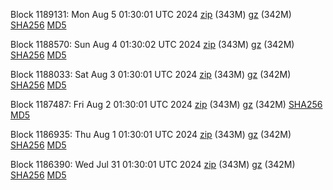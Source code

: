 Block 1189131: Mon Aug  5 01:30:01 UTC 2024 [zip](https://files.01coin.io/mainnet/2024-08-05/bootstrap.dat.zip) (343M) [gz](https://files.01coin.io/mainnet/2024-08-05/bootstrap.dat.tar.gz) (342M) [SHA256](https://files.01coin.io/mainnet/2024-08-05/sha256.txt) [MD5](https://files.01coin.io/mainnet/2024-08-05/md5.txt)

Block 1188570: Sun Aug  4 01:30:02 UTC 2024 [zip](https://files.01coin.io/mainnet/2024-08-04/bootstrap.dat.zip) (343M) [gz](https://files.01coin.io/mainnet/2024-08-04/bootstrap.dat.tar.gz) (342M) [SHA256](https://files.01coin.io/mainnet/2024-08-04/sha256.txt) [MD5](https://files.01coin.io/mainnet/2024-08-04/md5.txt)

Block 1188033: Sat Aug  3 01:30:01 UTC 2024 [zip](https://files.01coin.io/mainnet/2024-08-03/bootstrap.dat.zip) (343M) [gz](https://files.01coin.io/mainnet/2024-08-03/bootstrap.dat.tar.gz) (342M) [SHA256](https://files.01coin.io/mainnet/2024-08-03/sha256.txt) [MD5](https://files.01coin.io/mainnet/2024-08-03/md5.txt)

Block 1187487: Fri Aug  2 01:30:01 UTC 2024 [zip](https://files.01coin.io/mainnet/2024-08-02/bootstrap.dat.zip) (343M) [gz](https://files.01coin.io/mainnet/2024-08-02/bootstrap.dat.tar.gz) (342M) [SHA256](https://files.01coin.io/mainnet/2024-08-02/sha256.txt) [MD5](https://files.01coin.io/mainnet/2024-08-02/md5.txt)

Block 1186935: Thu Aug  1 01:30:01 UTC 2024 [zip](https://files.01coin.io/mainnet/2024-08-01/bootstrap.dat.zip) (343M) [gz](https://files.01coin.io/mainnet/2024-08-01/bootstrap.dat.tar.gz) (342M) [SHA256](https://files.01coin.io/mainnet/2024-08-01/sha256.txt) [MD5](https://files.01coin.io/mainnet/2024-08-01/md5.txt)

Block 1186390: Wed Jul 31 01:30:01 UTC 2024 [zip](https://files.01coin.io/mainnet/2024-07-31/bootstrap.dat.zip) (343M) [gz](https://files.01coin.io/mainnet/2024-07-31/bootstrap.dat.tar.gz) (342M) [SHA256](https://files.01coin.io/mainnet/2024-07-31/sha256.txt) [MD5](https://files.01coin.io/mainnet/2024-07-31/md5.txt)
